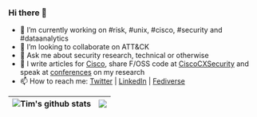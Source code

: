 ### Hi there 👋

- 🔭 I’m currently working on #risk, #unix, #cisco, #security and #dataanalytics
- 👯 I’m looking to collaborate on ATT&CK
- 💬 Ask me about security research, technical or otherwise
- 📝 I write articles for [Cisco](https://blogs.cisco.com/author/timwadhwabrown), share F/OSS code at [CiscoCXSecurity](https://github.com/CiscCXSecurity) and speak at [conferences](https://scholar.google.co.uk/citations?user=vx_iiGYAAAAJ) on my research
- 📫 How to reach me: [Twitter](https://twitter.com/timb_machine) | [LinkedIn](https://www.linkedin.com/in/timb-machine) | [Fediverse](https://infosec.exchange/web/@timb_machine)

| <img align="center" src="https://github-readme-stats.vercel.app/api?username=timb-machine&show_icons=true&include_all_commits=true&theme=buefy&hide_border=true" alt="Tim's github stats" /> | <img align="center" src="https://github-readme-stats.vercel.app/api/top-langs/?username=timb-machine&layout=compact&theme=buefy&hide_border=true" /> |
| ------------- | ------------- |
